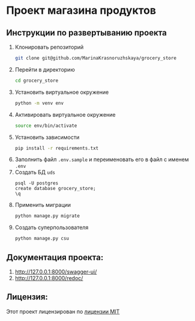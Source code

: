 # Проект магазина продуктов

## Инструкции по развертыванию проекта

1. Клонировать репозиторий
   ```sh
   git clone git@github.com/MarinaKrasnoruzhskaya/grocery_store
   ```
2. Перейти в директорию
   ```sh
   cd grocery_store
   ```
3. Установить виртуальное окружение
   ```sh
   python -m venv env
   ```
4. Активировать виртуальное окружение
   ```sh
   source env/bin/activate
   ```
5. Установить зависимости
   ```sh
   pip install -r requirements.txt
   ```
6. Заполнить файл ```.env.sample``` и переименовать его в файл с именем ```.env```
7. Создать БД ```uds```
   ```
   psql -U postgres
   create database grocery_store;  
   \q
   ```
8. Применить миграции
    ```sh
   python manage.py migrate
    ```
9. Создать суперпользователя
    ```sh
   python manage.py csu
   ```

## Документация проекта:

1. http://127.0.0.1:8000/swagger-ui/
2. http://127.0.0.1:8000/redoc/

## Лицензия:

Этот проект лицензирован по [лицензии MIT](LICENSE)
